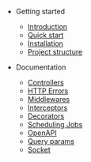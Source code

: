 - Getting started
  - [Introduction](README.md)
  - [Quick start](pages/getting-started/quick-start.md)
  - [Installation](pages/getting-started/installation.md)
  - [Project structure](pages/getting-started/project-structure.md)
  
- Documentation
  - [Controllers](pages/documentation/controllers.md)
  - [HTTP Errors](pages/documentation/http-errors.md)
  - [Middlewares](pages/documentation/middlewares.md)
  - [Interceptors](pages/documentation/interceptors.md)
  - [Decorators](pages/documentation/decorators.md)
  - [Scheduling Jobs](pages/documentation/scheduling-jobs.md)
  - [OpenAPI](pages/documentation/openapi.md)
  - [Query params](pages/documentation/query-params.md)
  - [Socket](pages/documentation/socket.md)

